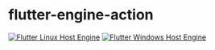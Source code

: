 # flutter-engine-action

[![Flutter Linux Host Engine](https://github.com/flutter-hacker/flutter-engine-action/actions/workflows/build_linux.yml/badge.svg)](https://github.com/flutter-hacker/flutter-engine-action/actions/workflows/build_linux.yml)
[![Flutter Windows Host Engine](https://github.com/flutter-hacker/flutter-engine-action/actions/workflows/build_windows.yml/badge.svg?branch=main)](https://github.com/flutter-hacker/flutter-engine-action/actions/workflows/build_windows.yml)
